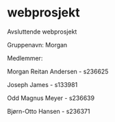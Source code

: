 webprosjekt
===========

Avsluttende webprosjekt

Gruppenavn: Morgan

Medlemmer:

Morgan Reitan Andersen - s236625

Joseph James - s133981

Odd Magnus Meyer - s236639

Bjørn-Otto Hansen - s236371
